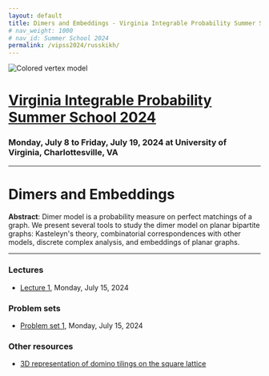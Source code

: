 ```yaml
---
layout: default
title: Dimers and Embeddings - Virginia Integrable Probability Summer School 2024
# nav_weight: 1000
# nav_id: Summer School 2024
permalink: /vipss2024/russkikh/
---
```


<img src="{{site.url}}/vipss2024/color-vertex.jpg" style="max-width:100%" alt="Colored vertex model">

# <a href="{{site.url}}/vipss2024/">Virginia Integrable Probability Summer School 2024</a>

### Monday, July 8 to Friday, July 19, 2024 at University of Virginia, Charlottesville, VA



---


# Dimers and Embeddings

**Abstract**: Dimer model is a probability measure on perfect matchings of a graph. We present several tools to study the dimer model on planar bipartite graphs: Kasteleyn's theory, combinatorial correspondences with other models, discrete complex analysis, and embeddings of planar graphs.

---

### Lectures

- [Lecture 1]({{site.url}}/vipss2024/course_pages/Dimers_L1.pdf), Monday, July 15, 2024

### Problem sets

- [Problem set 1]({{site.url}}/vipss2024/course_pages/Dimers_PS1.pdf), Monday, July 15, 2024

### Other resources

- [3D representation of domino tilings on the square lattice](https://math.mit.edu/~borodin/aztec.html)